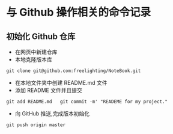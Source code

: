 # 与 Github 操作相关的命令记录
## 初始化 Github 仓库  

* 在网页中新建仓库
* 本地克隆版本库  

`git clone git@github.com:freelighting/NoteBook.git`
* 在本地文件夹中创建 README.md 文件
* 添加 README 文件并且提交  

`git add README.md  
git commit -m' "READEME for my project."`
* 向 GitHub 推送,完成版本初始化  

`git push origin master`
